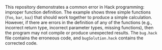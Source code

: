 This repository demonstrates a common error in Hack programming: improper function definition. The example shows three simple functions (`foo`, `bar`, `baz`) that should work together to produce a simple calculation. However, if there are errors in the definition of any of the functions (e.g., incorrect return type, incorrect parameter types, missing functions), then the program may not compile or produce unexpected results. The `bug.hack` file contains the erroneous code, and `bugSolution.hack` contains the corrected code.